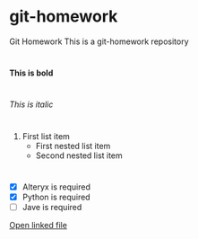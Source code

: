 # git-homework
Git Homework
This is a git-homework repository
#
**This is bold**
#
_This is italic_
#
1. First list item
    - First nested list item
    - Second nested list item
#
- [x] Alteryx is required
- [x] Python is required
- [ ] Jave is required

[Open linked file](linked.md)
